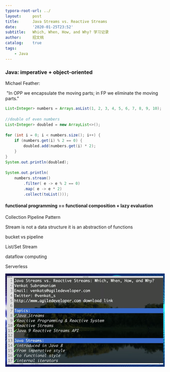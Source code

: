 ```yaml
---
typora-root-url: ../
layout:     post
title:      Java Streams vs. Reactive Streams
date:       '2020-01-25T23:52'
subtitle:   Which, When, How, and Why? 学习记录
author:     招文桃
catalog:    true
tags:
    - Java
---
```


### Java: imperative + object-oriented

Michael Feather:

​	"In OPP we encapsulate the moving parts; in FP we eliminate the moving parts."

```java
List<Integer> numbers = Arrays.asList(1, 2, 3, 4, 5, 6, 7, 8, 9, 10);

//double of even numbers
List<Integer> doubled = new ArrayList<>();

for (int i = 0; i < numbers.size(); i++) {
	if (numbers.get(i) % 2 == 0) {
		doubled.add(numbers.get(i) * 2);
	}
}
System.out.println(doubled);

System.out.println(
	numbers.stream()	
		.filter( e -> e % 2 == 0)
		.map( e -> e * 2)
		.collect(toList()));
```

<!--more-->

#### functional programming == functional composition + lazy evaluation





Collection Pipeline Pattern

Stream is not a data structure it is an abstraction of functions



bucket   vs  pipeline

List/Set	    Stream



dataflow computing

Serverless



![image-20200126043305570](/img/image-20200126043305570.png)

